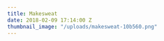 ```yaml
---
title: Makesweat
date: 2018-02-09 17:14:00 Z
thumbnail_image: "/uploads/makesweat-10b560.png"
---
```


